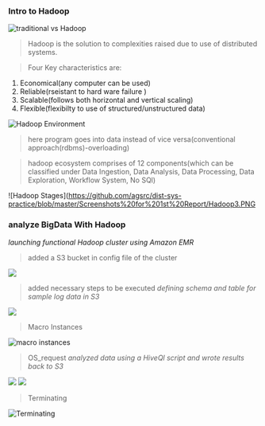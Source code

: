 ### Intro to Hadoop
![traditional vs Hadoop](https://github.com/agsrc/dist-sys-practice/blob/master/Screenshots%20for%201st%20Report/hadoop1.PNG)

>Hadoop is the solution to complexities raised due to use of distributed systems.

> Four Key characteristics are:
1. Economical(any computer can be used)
2. Reliable(rseistant to hard ware failure )
3. Scalable(follows both horizontal and vertical scaling) 
4. Flexible(flexibilty to use of structured/unstructured data)

![Hadoop Environment](https://github.com/agsrc/dist-sys-practice/blob/master/Screenshots%20for%201st%20Report/Hadoop2.PNG)

>here program goes into data instead of vice versa(conventional approach(rdbms)-overloading)

> hadoop ecosystem comprises of 12 components(which can be classified under Data Ingestion, Data Analysis, Data Processing, Data Exploration, Workflow System, No SQl) 

![Hadoop Stages](https://github.com/agsrc/dist-sys-practice/blob/master/Screenshots%20for%201st%20Report/Hadoop3.PNG

### analyze BigData With Hadoop

*launching functional Hadoop cluster using Amazon EMR*

>added a S3 bucket in config file of the cluster

![](https://github.com/agsrc/dist-sys-practice/blob/master/Screenshots%20for%201st%20Report/hadoop2.1.PNG)

>added necessary steps to be executed *defining schema and table for sample log data in S3*

![](https://raw.githubusercontent.com/agsrc/dist-sys-practice/master/images/hadoop2.2.PNG)
> Macro Instances

![macro instances](https://raw.githubusercontent.com/agsrc/dist-sys-practice/master/images/hadoop2.3.PNG)

>OS_request *analyzed data using a HiveQl script and wrote results back to S3*

![](https://raw.githubusercontent.com/agsrc/dist-sys-practice/master/images/hadoop2.4.PNG)
![](https://github.com/agsrc/dist-sys-practice/blob/master/Screenshots%20for%201st%20Report/hadoop2.5.PNG)

> Terminating

![Terminating](https://raw.githubusercontent.com/agsrc/dist-sys-practice/master/images/hadoop2.7.PNG)
![]()


